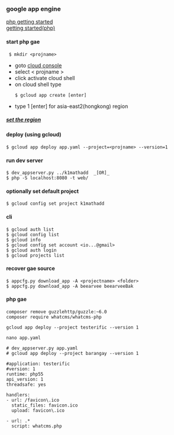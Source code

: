 ### google app engine 
 [php getting started](https://cloud.google.com/appengine/docs/flexible/php/quickstart)    
 [getting started(php)](https://cloud.google.com/php/getting-started/hello-world)

#### start php gae
```
 $ mkdir <projname>
```  
  - goto [cloud console](https://console.cloud.google.com) 
  - select &lt; projname &gt;
  - click activate cloud shell
  - on cloud shell type  
    ```  
    $ gcloud app create [enter]
    ```  
  - type 1 [enter] for asia-east2(hongkong) region

##### [set the region](https://cloud.google.com/appengine/docs/locations) 

#### deploy (using gcloud)
  ```
  $ gcloud app deploy app.yaml --project=<projname> --version=1
  ```
#### run dev server
  ```
  $ dev_appserver.py ../k1mathadd  _[OR]_   
  $ php -S localhost:8080 -t web/
  ```
#### optionally set default project 
  ```
  $ gcloud config set project k1mathadd
  ```
#### cli
  ```
  $ gcloud auth list
  $ gcloud config list
  $ gcloud info
  $ gcloud config set account <io...@gmail>
  $ gcloud auth login
  $ gcloud projects list
  ```
#### recover gae source
  ```
  $ appcfg.py download_app -A <projectname> <folder>
  $ appcfg.py download_app -A beearvee beearveeBak
  ```

#### php gae
 ```
 composer remove guzzlehttp/guzzle:~6.0
 composer require whatcms/whatcms-php

 gcloud app deploy --project testerific --version 1

 nano app.yaml
 ```  
  ```
  # dev_appserver.py app.yaml
  # gcloud app deploy --project barangay --version 1

  #application: testerific
  #version: 1
  runtime: php55
  api_version: 1
  threadsafe: yes

  handlers:
  - url: /favicon\.ico
    static_files: favicon.ico
    upload: favicon\.ico

  - url: .*
    script: whatcms.php
  ```